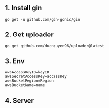 ## 1. Install gin
```shell
go get -u github.com/gin-gonic/gin
```
## 2. Get uploader
```shell
go get github.com/ducnguyen96/uploader@latest
```
## 3. Env
```dotenv
awsAccessKeyID=keyID
awsSecretAccessKey=accessKey
awsBucketRegion=Region
awsBucketName=name
```
## 4. Server
```go

```